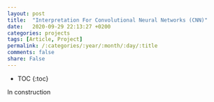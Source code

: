 ```yaml
---
layout: post
title:  "Interpretation For Convolutional Neural Networks (CNN)"
date:   2020-09-29 22:13:27 +0200
categories: projects
tags: [Article, Project]
permalink: /:categories/:year/:month/:day/:title
comments: false
share: False
---
```


* TOC
{:toc}

In construction